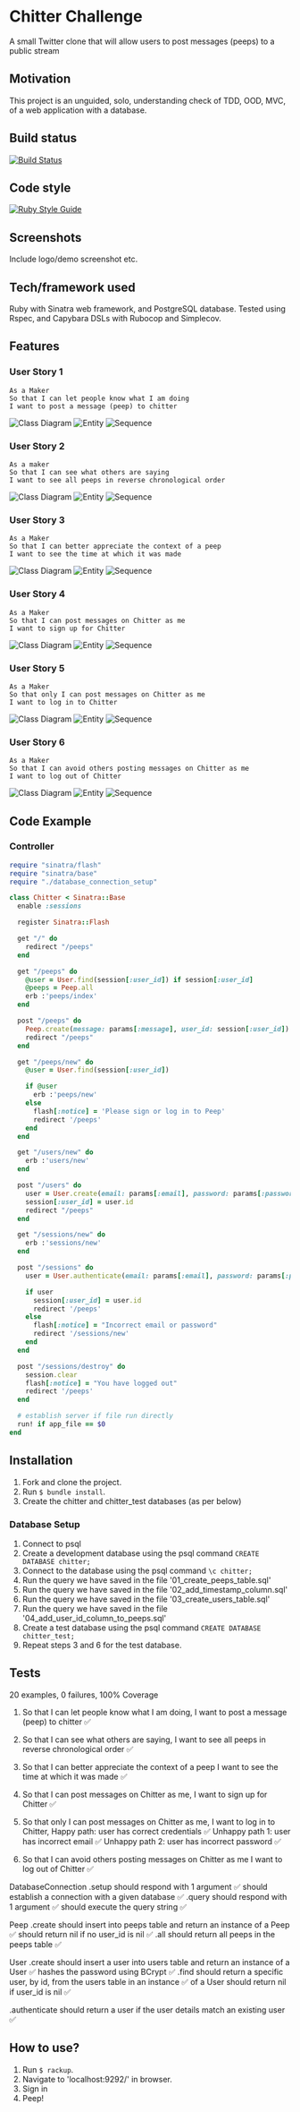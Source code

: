 # Chitter Challenge
A small Twitter clone that will allow users to post messages (peeps) to a public stream

## Motivation
This project is an unguided, solo, understanding check of TDD, OOD, MVC, of a web application with a database.

## Build status
[![Build Status](https://travis-ci.com/chriswhitehouse/chitter-challenge.svg?branch=master)](https://travis-ci.com/chriswhitehouse/chitter-challenge)

## Code style
[![Ruby Style Guide](https://img.shields.io/badge/code_style-standard-brightgreen.svg)](https://github.com/testdouble/standard)

## Screenshots
Include logo/demo screenshot etc.

## Tech/framework used
Ruby with Sinatra web framework, and PostgreSQL database. Tested using Rspec, and Capybara DSLs with Rubocop and Simplecov.

## Features
### User Story 1
```
As a Maker
So that I can let people know what I am doing  
I want to post a message (peep) to chitter
```

![Class Diagram](https://github.com/chriswhitehouse/chitter-challenge/blob/master/diagrams/user_story_1/class.svg)
![Entity](https://github.com/chriswhitehouse/chitter-challenge/blob/master/diagrams/user_story_1/entity.svg)
![Sequence](https://github.com/chriswhitehouse/chitter-challenge/blob/master/diagrams/user_story_1/sequence.svg)

### User Story 2
```
As a maker
So that I can see what others are saying  
I want to see all peeps in reverse chronological order
```

![Class Diagram](https://github.com/chriswhitehouse/chitter-challenge/blob/master/diagrams/user_story_2/class.svg)
![Entity](https://github.com/chriswhitehouse/chitter-challenge/blob/master/diagrams/user_story_2/entity.svg)
![Sequence](https://github.com/chriswhitehouse/chitter-challenge/blob/master/diagrams/user_story_2/sequence.svg)

### User Story 3
```
As a Maker
So that I can better appreciate the context of a peep
I want to see the time at which it was made
```

![Class Diagram](https://github.com/chriswhitehouse/chitter-challenge/blob/master/diagrams/user_story_3/class.svg)
![Entity](https://github.com/chriswhitehouse/chitter-challenge/blob/master/diagrams/user_story_3/entity.svg)
![Sequence](https://github.com/chriswhitehouse/chitter-challenge/blob/master/diagrams/user_story_3/sequence.svg)

### User Story 4
```
As a Maker
So that I can post messages on Chitter as me
I want to sign up for Chitter
```

![Class Diagram](https://github.com/chriswhitehouse/chitter-challenge/blob/master/diagrams/user_story_4/class.svg)
![Entity](https://github.com/chriswhitehouse/chitter-challenge/blob/master/diagrams/user_story_4/entity.svg)
![Sequence](https://github.com/chriswhitehouse/chitter-challenge/blob/master/diagrams/user_story_4/sequence.svg)

### User Story 5
```
As a Maker
So that only I can post messages on Chitter as me
I want to log in to Chitter
```

![Class Diagram](https://github.com/chriswhitehouse/chitter-challenge/blob/master/diagrams/user_story_5/class.svg)
![Entity](https://github.com/chriswhitehouse/chitter-challenge/blob/master/diagrams/user_story_5/entity.svg)
![Sequence](https://github.com/chriswhitehouse/chitter-challenge/blob/master/diagrams/user_story_5/sequence.svg)

### User Story 6
```
As a Maker
So that I can avoid others posting messages on Chitter as me
I want to log out of Chitter
```

![Class Diagram](https://github.com/chriswhitehouse/chitter-challenge/blob/master/diagrams/user_story_5/class.svg)
![Entity](https://github.com/chriswhitehouse/chitter-challenge/blob/master/diagrams/user_story_5/entity.svg)
![Sequence](https://github.com/chriswhitehouse/chitter-challenge/blob/master/diagrams/user_story_5/sequence.svg)

## Code Example
### Controller
```Ruby
require "sinatra/flash"
require "sinatra/base"
require "./database_connection_setup"

class Chitter < Sinatra::Base
  enable :sessions

  register Sinatra::Flash

  get "/" do
    redirect "/peeps"
  end

  get "/peeps" do
    @user = User.find(session[:user_id]) if session[:user_id]
    @peeps = Peep.all
    erb :'peeps/index'
  end

  post "/peeps" do
    Peep.create(message: params[:message], user_id: session[:user_id])
    redirect "/peeps"
  end

  get "/peeps/new" do
    @user = User.find(session[:user_id])

    if @user
      erb :'peeps/new'
    else
      flash[:notice] = 'Please sign or log in to Peep'
      redirect '/peeps'
    end
  end

  get "/users/new" do
    erb :'users/new'
  end

  post "/users" do
    user = User.create(email: params[:email], password: params[:password], name: params[:name], user_name: params[:user_name])
    session[:user_id] = user.id
    redirect "/peeps"
  end

  get "/sessions/new" do
    erb :'sessions/new'
  end

  post "/sessions" do
    user = User.authenticate(email: params[:email], password: params[:password])

    if user
      session[:user_id] = user.id
      redirect '/peeps'
    else
      flash[:notice] = "Incorrect email or password"
      redirect '/sessions/new'
    end
  end

  post "/sessions/destroy" do
    session.clear
    flash[:notice] = "You have logged out"
    redirect '/peeps'
  end

  # establish server if file run directly
  run! if app_file == $0
end
```

## Installation

1. Fork and clone the project.
2. Run `$ bundle install`.
3. Create the chitter and chitter_test databases (as per below)

### Database Setup

1. Connect to psql
2. Create a development database using the psql command `CREATE DATABASE chitter;`
3. Connect to the database using the psql command `\c chitter;`
4. Run the query we have saved in the file '01_create_peeps_table.sql'
5. Run the query we have saved in the file '02_add_timestamp_column.sql'
6. Run the query we have saved in the file '03_create_users_table.sql'
7. Run the query we have saved in the file '04_add_user_id_column_to_peeps.sql'
8. Create a test database using the psql command `CREATE DATABASE chitter_test;`
9. Repeat steps 3 and 6 for the test database.

## Tests
20 examples, 0 failures, 100% Coverage

1. So that I can let people know what I am doing,
  I want to post a message (peep) to chitter :white_check_mark:

2. So that I can see what others are saying,
  I want to see all peeps in reverse chronological order :white_check_mark:

3. So that I can better appreciate the context of a peep
  I want to see the time at which it was made :white_check_mark:

4. So that I can post messages on Chitter as me,
  I want to sign up for Chitter :white_check_mark:

5. So that only I can post messages on Chitter as me,
  I want to log in to Chitter,
    Happy path: user has correct credentials :white_check_mark:
    Unhappy path 1: user has incorrect email :white_check_mark:
    Unhappy path 2: user has incorrect password :white_check_mark:

6. So that I can avoid others posting messages on Chitter as me
  I want to log out of Chitter :white_check_mark:

DatabaseConnection
  .setup
    should respond with 1 argument :white_check_mark:
    should establish a connection with a given database :white_check_mark:
  .query
    should respond with 1 argument :white_check_mark:
    should execute the query string :white_check_mark:

Peep
  .create
    should insert into peeps table and return an instance of a Peep :white_check_mark:
    should return nil if no user_id is nil :white_check_mark:
  .all
    should return all peeps in the peeps table :white_check_mark:

User
  .create
    should insert a user into users table and return an instance of a User :white_check_mark:
    hashes the password using BCrypt :white_check_mark:
  .find
    should return a specific user, by id, from the users table in an instance :white_check_mark:
 of a User
    should return nil if user_id is nil :white_check_mark:

  .authenticate
    should return a user if the user details match an existing user :white_check_mark:

## How to use?

1. Run `$ rackup`.
2. Navigate to 'localhost:9292/' in browser.
3. Sign in
4. Peep!
